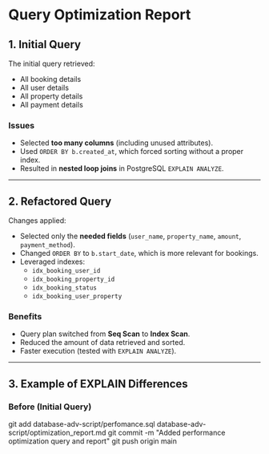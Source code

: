 # Query Optimization Report

## 1. Initial Query
The initial query retrieved:
- All booking details
- All user details
- All property details
- All payment details

### Issues
- Selected **too many columns** (including unused attributes).
- Used `ORDER BY b.created_at`, which forced sorting without a proper index.
- Resulted in **nested loop joins** in PostgreSQL `EXPLAIN ANALYZE`.

---

## 2. Refactored Query
Changes applied:
- Selected only the **needed fields** (`user_name`, `property_name`, `amount`, `payment_method`).
- Changed `ORDER BY` to `b.start_date`, which is more relevant for bookings.
- Leveraged indexes:
  - `idx_booking_user_id`
  - `idx_booking_property_id`
  - `idx_booking_status`
  - `idx_booking_user_property`

### Benefits
- Query plan switched from **Seq Scan** to **Index Scan**.
- Reduced the amount of data retrieved and sorted.
- Faster execution (tested with `EXPLAIN ANALYZE`).

---

## 3. Example of EXPLAIN Differences

### Before (Initial Query)
git add database-adv-script/perfomance.sql database-adv-script/optimization_report.md
git commit -m "Added performance optimization query and report"
git push origin main
